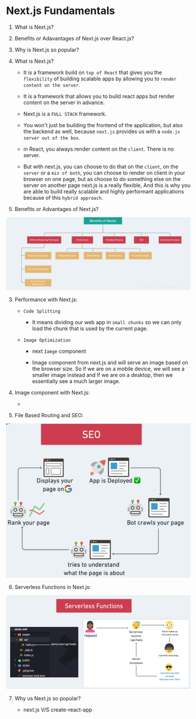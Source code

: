 # Next.js Fundamentals

1. What is Next.js?
2. Benefits or Adavantages of Next.js over React.js?
3. Why is Next.js so popular?

1. What is Next.js?

    - It is a framework build on ```top of React``` that gives you the ```flexibility``` of building scalable apps by allowing you to ```render content on the server```.

    - It is a framework that allows you to build react apps but render content on the server in advance.

    - Next.js is a ```FULL STACK``` framework.

    - You won't just be building the frontend of the application, but also the backend as well, because ```next.js``` provides us with  a ```node.js server out of the box```.

    - in React, you always render content on the ```client```. There is no server.

    - But with next.js, you can choose to do that on the ```client```, on the ```server``` or a ```mix of both```, you can choose to render on client in your browser on one page, but as choose to do something else on the server on another page next.js is a really flexible, And this is why you are able to build really scalable and highly performant applications because of this ```hybrid approach```.

2. Benefits or Advantages of Next.js?

![](benefits_of_nextJs.PNG)

3. Performance with Next.js:

    - ```Code Splitting```

        - It means dividing our web app in ```small chunks``` so we can only load the chunk that is used by the current page.
    
    - ```Image Optimization```

        - next ```Iamge``` component

        - Image component from next.js and will serve an image based on the browser size. So if we are on a mobile device, we will see a smaller image instead and If we are on a desktop, then we essentially see a much larger image.

4. Image component with Next.js:

    - 

5. File Based Routing and SEO:

![](SEO.png)

6. Serverless Functions in Next.js:

![](serverless_functions.PNG)

7. Why us Next.js so popular?

    - next.js V/S create-react-app




    


